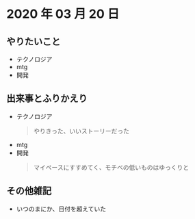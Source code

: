 # 2020 年 03 月 20 日

## やりたいこと

- テクノロジア
- mtg
- 開発

## 出来事とふりかえり

- テクノロジア
  > やりきった、いいストーリーだった
- mtg
- 開発
  > マイペースにすすめてく、モチベの低いものはゆっくりと

## その他雑記

- いつのまにか、日付を超えていた
